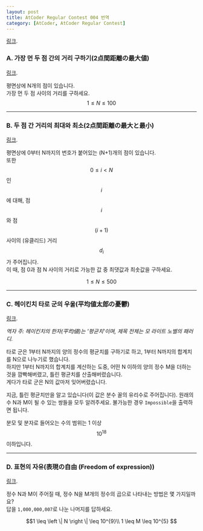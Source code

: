 ```yaml
---
layout: post
title: AtCoder Regular Contest 004 번역
category: [AtCoder, AtCoder Regular Contest]
---
```


[링크](http://arc004.contest.atcoder.jp/).

### **A. 가장 먼 두 점 간의 거리 구하기(2点間距離の最大値)**

[링크](http://arc004.contest.atcoder.jp/tasks/arc004_1).

평면상에 N개의 점이 있습니다.  
가장 먼 두 점 사이의 거리를 구하세요.  
$$1 \leq N \leq 100$$

---------------------

### **B. 두 점 간 거리의 최대와 최소(2点間距離の最大と最小)**

[링크](http://arc004.contest.atcoder.jp/tasks/arc004_2).

평면상에 0부터 N까지의 번호가 붙어있는 (N+1)개의 점이 있습니다.  
또한 $$0 \leq i < N$$인 $$i$$에 대해, 점 $$i$$와 점 $$(i+1)$$ 사이의 (유클리드) 거리 $$d_{i}$$가 주어집니다.  
이 때, 점 0과 점 N 사이의 거리로 가능한 값 중 최댓값과 최솟값을 구하세요.

$$1 \leq N \leq 500$$

---------------------

### **C. 헤이킨치 타로 군의 우울(平均値太郎の憂鬱)**

[링크](http://arc004.contest.atcoder.jp/tasks/arc004_3).

*역자 주: 헤이킨치의 한자(平均値)는 '평균치'이며, 제목 전체는 모 라이트 노벨의 패러디.*

타로 군은 1부터 N까지의 양의 정수의 평균치를 구하기로 하고, 1부터 N까지의 합계치를 N으로 나누기로 했습니다.  
하지만 1부터 N까지의 합계치를 계산하는 도중, 어떤 N 이하의 양의 정수 M을 더하는 것을 깜빡해버렸고, 틀린 평균치를 산출해버렸습니다.  
게다가 타로 군은 N의 값마저 잊어버렸습니다.

지금, 틀린 평균치만을 알고 있습니다(이 값은 분수 꼴의 유리수로 주어집니다). 원래의 수 N과 M이 될 수 있는 쌍들을 모두 알려주세요. 불가능한 경우 `Impossible`을 출력하면 됩니다.

분모 및 분자로 들어오는 수의 범위는 1 이상 $$10^{18}$$ 이하입니다.

---------------------

### **D. 표현의 자유(表現の自由 (Freedom of expression))**

[링크](http://arc004.contest.atcoder.jp/tasks/arc004_4).

정수 N과 M이 주어질 때, 정수 N을 M개의 정수의 곱으로 나타내는 방법은 몇 가지일까요?  
답을 `1,000,000,007`로 나눈 나머지를 답하세요.

$$1 \leq \left \| N \right \| \leq 10^{9}\\
1 \leq M \leq 10^{5} $$

